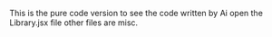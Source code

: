 This is the pure code version to see the code written by Ai open the Library.jsx file other files are misc.
